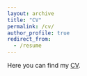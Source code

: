 ```yaml
---
layout: archive
title: "CV"
permalink: /cv/
author_profile: true
redirect_from:
  - /resume
---
```


Here you can find my [CV](http://stelios30.github.io/files/cv.pdf).
